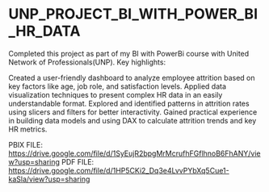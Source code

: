 # UNP_PROJECT_BI_WITH_POWER_BI_HR_DATA

Completed this project as part of my BI with PowerBi course with United Network of Professionals(UNP). Key highlights:

Created a user-friendly dashboard to analyze employee attrition based on key factors like age, job role, and satisfaction levels.
Applied data visualization techniques to present complex HR data in an easily understandable format.
Explored and identified patterns in attrition rates using slicers and filters for better interactivity.
Gained practical experience in building data models and using DAX to calculate attrition trends and key HR metrics.

PBIX FILE: https://drive.google.com/file/d/1SyEujR2bpgMrMcrufhFGflhnoB6FhANY/view?usp=sharing
PDF FILE: https://drive.google.com/file/d/1HP5CKi2_Dq3e4LvvPYbXq5Cue1-kaSla/view?usp=sharing
